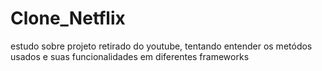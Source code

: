 # Clone_Netflix
 estudo sobre projeto retirado do youtube, tentando entender os metódos usados e suas funcionalidades em diferentes frameworks
